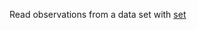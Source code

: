 Read observations from a data set with [set](https://github.com/ReneNyffenegger/about-SAS/tree/master/programming/statements/set)
